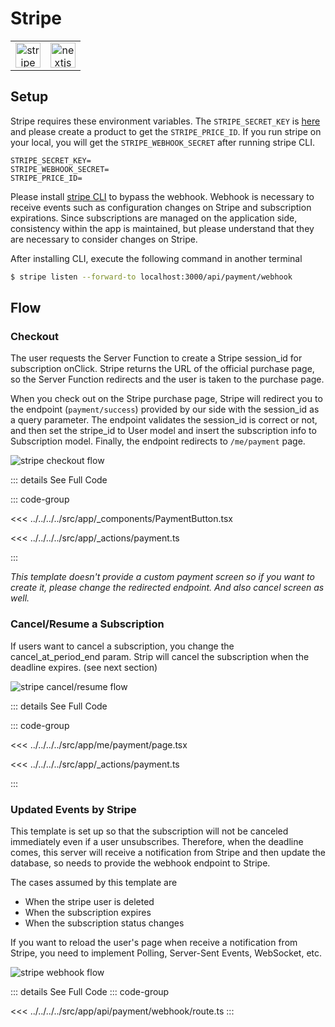 # Stripe <Badge type="warning" text="Optional" />

|                                                             |                                                             |
| :---------------------------------------------------------: | :---------------------------------------------------------: |
| <img src="/images/libs/stripe.png" alt="stripe" width="40"> | <img src="/images/libs/nextjs.png" alt="nextjs" width="40"> |

## Setup

Stripe requires these environment variables.
The `STRIPE_SECRET_KEY` is [here](https://dashboard.stripe.com/test/workbench/overview) and
please create a product to get the `STRIPE_PRICE_ID`. If you run stripe on your local, you will get the `STRIPE_WEBHOOK_SECRET` after running stripe CLI.

```
STRIPE_SECRET_KEY=
STRIPE_WEBHOOK_SECRET=
STRIPE_PRICE_ID=
```

Please install [stripe CLI](https://docs.stripe.com/stripe-cli) to bypass the webhook. Webhook is necessary to receive events such as configuration changes on Stripe and subscription expirations. Since subscriptions are managed on the application side, consistency within the app is maintained, but please understand that they are necessary to consider changes on Stripe.

After installing CLI, execute the following command in another terminal

```sh
$ stripe listen --forward-to localhost:3000/api/payment/webhook
```

## Flow

### Checkout

The user requests the Server Function to create a Stripe session_id for subscription onClick. Stripe returns the URL of the official purchase page, so the Server Function redirects and the user is taken to the purchase page.

When you check out on the Stripe purchase page, Stripe will redirect you to the endpoint (`payment/success`) provided by our side with the session_id as a query parameter. The endpoint validates the session_id is correct or not, and then set the stripe_id to User model and insert the subscription info to Subscription model. Finally, the endpoint redirects to `/me/payment` page.

![stripe checkout flow](/images/mermaid/stripe-checkout-flow.png)

<!--
https://mermaid.live/edit#pako:eNp1k81OwzAQhF_F8qkIqt5zQKLkwBGVG4qEtvaSWm1s4x8QQrw7u3VMUxpycuKZnd0v9pdUTqNsZMS3jFZha6APMHRW0AM5OZuHLYbOli8eQjLKeLBJPEKPUUAcF4s7768uVU8pGI8sYen9DtXe5WIWi7I558LwjuFOJeMs-zx8DkjfF2VDlJ34bx57ympGkZXCGDcPLIrlRaDV3hlO2FB7KB7A6gOGuYR2zcYWEmwhYiVzhLC8vZ123gh1MGovQKg69zYnYlosUyk5r0vDjejRYgBqAkSk3hiB0aPlKFmSenkeFDDlYEXa4aXnPOb0Q9ilTUCVRHLFWuBV2p5E01w2cYUKsDnNRbi4gj0ruQJvVmOxVSX9YdKu9vhiNLME5lsP3W_1KZJ3OBgmMpnvZY7JqTO3Fy4I6xKtZgq364aSo-ntODS3MlLIkU4YD2QsrVIJzduoSMcQS7l2_TcyJkfTX4Ydj8Y57NWAFYy8kQOGAYyma_jF7k5S4oCdbGipIew72dlv0vF9fPq0SjYpZLyRweV-J5tXOER6y14TovECVwmd2GfnhlH0_QMe_V4I -->

::: details See Full Code

::: code-group

<!-- prettier-ignore -->
<<< ../../../../src/app/_components/PaymentButton.tsx

<!-- prettier-ignore -->
<<< ../../../../src/app/_actions/payment.ts

:::

_This template doesn't provide a custom payment screen so if you want to create it, please change the redirected endpoint. And also cancel screen as well._

### Cancel/Resume a Subscription

If users want to cancel a subscription, you change the cancel_at_period_end param. Strip will cancel the subscription when the deadline expires. (see next section)

![stripe cancel/resume flow](/images/mermaid/stripe-cancel-flow.png)

<!-- https://mermaid.live/edit#pako:eNqVUsGKwjAQ_ZWQk8vqD_RQUHrwuOhhYSnINBlrsE26yUQo4r_vtGnFRS_mNDN57-XNZK5SOY0ykwF_I1qFhYHaQ1tawQciORvbCn1pU6UDT0aZDiyJL6gxCAhTsFh33cczao_-gn6tyDibwH2LXF-kC5FuwismedPhwEnRM-Ibq5Nz5912AE2JWOxcJBRbsLpB_0q42Az4AggqCDi3NnaxyvNHw5nwPBePgQQ5oU5gaxR0QhEIKIZEfCQw_zO5zWa4Ah5rcwA6dOiN0we0eiKOwBVzVv8fjZ0GQv1avtjMgOQkVkGxzjhfrkJiFZs3dcf2h34bB3r8-RZ4YtA0_T-3eX6feiasI3PshTvO0gIv_LnTYO7At20_PDEJy6Vs0bdgNC_rdQCXknVaLGXGoQZ_LmVpb4wbvO97q2RGPuJSehfrk8yO0ATOkt605vcq78WPc3N--wNuwRDk -->

::: details See Full Code

::: code-group

<!-- prettier-ignore -->
<<< ../../../../src/app/me/payment/page.tsx

<!-- prettier-ignore -->
<<< ../../../../src/app/_actions/payment.ts

:::

### Updated Events by Stripe

This template is set up so that the subscription will not be canceled immediately even if a user unsubscribes. Therefore, when the deadline comes, this server will receive a notification from Stripe and then update the database, so needs to provide the webhook endpoint to Stripe.

The cases assumed by this template are

- When the stripe user is deleted
- When the subscription expires
- When the subscription status changes

If you want to reload the user's page when receive a notification from Stripe, you need to implement Polling, Server-Sent Events, WebSocket, etc.

<!-- https://mermaid.live/edit#pako:eNptkM9qwzAMxl_F6NSx9gV8KCzk0ONoD4PhixKriWkje_4zGKXvPgWnYdD5YCT5932SdYPeWwINib4KcU-twyHiZFjJwZI9l6mjaLhWAsbseheQs3rHgZLCtASbtxBenqlTji7QjNXomfigbvT-cjzM0JKozdGXTOqAbK8U0z_GbTPzLWbsMNFjwNpkt9-vrlolYqvom0TEPruz6zE7z6kqVlBEr22jVQkWpbVcWIm22cnb7o9jRSxsYaI4obOywdsMG8gjTWRAS2gxXgwYvgs3r_L0wz3oHAttIfoyjKDPeE2SVb9l92tVvvnp_SO__wKYHZGQ -->

![stripe webhook flow](/images/mermaid/stripe-webhook-flow.png)

::: details See Full Code
::: code-group

<<< ../../../../src/app/api/payment/webhook/route.ts
:::
